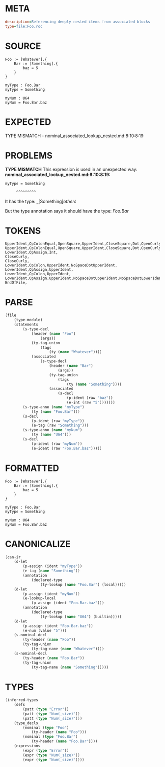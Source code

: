 # META
~~~ini
description=Referencing deeply nested items from associated blocks
type=file:Foo.roc
~~~
# SOURCE
~~~roc
Foo := [Whatever].{
    Bar := [Something].{
        baz = 5
    }
}

myType : Foo.Bar
myType = Something

myNum : U64
myNum = Foo.Bar.baz
~~~
# EXPECTED
TYPE MISMATCH - nominal_associated_lookup_nested.md:8:10:8:19
# PROBLEMS
**TYPE MISMATCH**
This expression is used in an unexpected way:
**nominal_associated_lookup_nested.md:8:10:8:19:**
```roc
myType = Something
```
         ^^^^^^^^^

It has the type:
    _[Something]_others_

But the type annotation says it should have the type:
    _Foo.Bar_

# TOKENS
~~~zig
UpperIdent,OpColonEqual,OpenSquare,UpperIdent,CloseSquare,Dot,OpenCurly,
UpperIdent,OpColonEqual,OpenSquare,UpperIdent,CloseSquare,Dot,OpenCurly,
LowerIdent,OpAssign,Int,
CloseCurly,
CloseCurly,
LowerIdent,OpColon,UpperIdent,NoSpaceDotUpperIdent,
LowerIdent,OpAssign,UpperIdent,
LowerIdent,OpColon,UpperIdent,
LowerIdent,OpAssign,UpperIdent,NoSpaceDotUpperIdent,NoSpaceDotLowerIdent,
EndOfFile,
~~~
# PARSE
~~~clojure
(file
	(type-module)
	(statements
		(s-type-decl
			(header (name "Foo")
				(args))
			(ty-tag-union
				(tags
					(ty (name "Whatever"))))
			(associated
				(s-type-decl
					(header (name "Bar")
						(args))
					(ty-tag-union
						(tags
							(ty (name "Something"))))
					(associated
						(s-decl
							(p-ident (raw "baz"))
							(e-int (raw "5")))))))
		(s-type-anno (name "myType")
			(ty (name "Foo.Bar")))
		(s-decl
			(p-ident (raw "myType"))
			(e-tag (raw "Something")))
		(s-type-anno (name "myNum")
			(ty (name "U64")))
		(s-decl
			(p-ident (raw "myNum"))
			(e-ident (raw "Foo.Bar.baz")))))
~~~
# FORMATTED
~~~roc
Foo := [Whatever].{
	Bar := [Something].{
		baz = 5
	}
}

myType : Foo.Bar
myType = Something

myNum : U64
myNum = Foo.Bar.baz
~~~
# CANONICALIZE
~~~clojure
(can-ir
	(d-let
		(p-assign (ident "myType"))
		(e-tag (name "Something"))
		(annotation
			(declared-type
				(ty-lookup (name "Foo.Bar") (local)))))
	(d-let
		(p-assign (ident "myNum"))
		(e-lookup-local
			(p-assign (ident "Foo.Bar.baz")))
		(annotation
			(declared-type
				(ty-lookup (name "U64") (builtin)))))
	(d-let
		(p-assign (ident "Foo.Bar.baz"))
		(e-num (value "5")))
	(s-nominal-decl
		(ty-header (name "Foo"))
		(ty-tag-union
			(ty-tag-name (name "Whatever"))))
	(s-nominal-decl
		(ty-header (name "Foo.Bar"))
		(ty-tag-union
			(ty-tag-name (name "Something")))))
~~~
# TYPES
~~~clojure
(inferred-types
	(defs
		(patt (type "Error"))
		(patt (type "Num(_size)"))
		(patt (type "Num(_size)")))
	(type_decls
		(nominal (type "Foo")
			(ty-header (name "Foo")))
		(nominal (type "Foo.Bar")
			(ty-header (name "Foo.Bar"))))
	(expressions
		(expr (type "Error"))
		(expr (type "Num(_size)"))
		(expr (type "Num(_size)"))))
~~~
